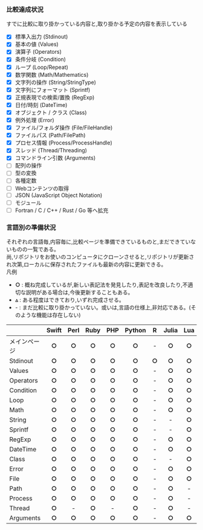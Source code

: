 ### 比較達成状況
すでに比較に取り掛かっている内容と,取り掛かる予定の内容を表示している  

- [x] 標準入出力 (Stdinout)
- [x] 基本の値 (Values)
- [x] 演算子 (Operators)
- [x] 条件分岐 (Condition)
- [x] ループ (Loop/Repeat)
- [x] 数学関数 (Math/Mathematics)
- [x] 文字列の操作 (String/StringType)
- [x] 文字列にフォーマット (Sprintf)
- [x] 正規表現での検索/置換 (RegExp)
- [x] 日付/時刻 (DateTime)
- [x] オブジェクト / クラス (Class)
- [x] 例外処理 (Error)
- [x] ファイル/フォルダ操作 (File/FileHandle)
- [x] ファイルパス (Path/FilePath)
- [x] プロセス情報 (Process/ProcessHandle)
- [x] スレッド (Thread/Threading)
- [x] コマンドライン引数 (Arguments)
- [ ] 配列の操作
- [ ] 型の変換
- [ ] 各種定数
- [ ] Webコンテンツの取得
- [ ] JSON (JavaScript Object Notation)
- [ ] モジュール
- [ ] Fortran / C / C++ / Rust / Go 等へ拡充

### 言語別の準備状況
それぞれの言語毎,内容毎に,比較ページを準備できているものと,まだできていないものの一覧である。  
尚,リポジトリをお使いのコンピュータにクローンさせると,リポジトリが更新され次第,ローカルに保存されたファイルも最新の内容に更新できる。  
凡例  
* **○** : 概ね完成しているが,新しい表記法を発見したり,表記を改良したり,不適切な説明がある場合は,今後更新することもある。
* **▵** : ある程度はできており,いずれ完成させる。
* \- : まだ比較に取り掛かっていない。或いは,言語の仕様上,非対応である。(そのような機能は存在しない)
  

|  | Swift | Perl | Ruby | PHP | Python | R | Julia | Lua | Bash | PowerShell | JavaScript | Java | Fortran | C | C++ | Go | Rust |
|:-|:-----:|:----:|:----:|:---:|:------:|:-:|:-----:|:---:|:----:|:----------:|:----------:|:----:|:-------:|:-:|:---:|:--:|:----:|
| メインページ | **○** | **○** | **○** | **○** | **○** | - | **○** | **○** | **○** | **○** | - | **○** | **○** | **○** | **○** | **○** | **○** |
| Stdinout | **○** | **○** | **○** | **○** | **○** | **○** | **○** | **○** | **○** | **○** | **○** | **○** | **○** | **○** | **○** | **○** | **○** |
| Values | **○** | **○** | **○** | **○** | **○** | - | **○** | **○** | **○** | **○** | **○** | **○** | **○** | **○** | **○** | **○** | **○** |
| Operators | **○** | **○** | **○** | **○** | **○** | - | **○** | **○** | **○** | **○** | **○** | **○** | **○** | **○** | **○** | **○** | **○** |
| Condition | **○** | **○** | **○** | **○** | **○** | - | **○** | **○** | **○** | **○** | **○** | **○** | **○** | **○** | **○** | **○** | **○** |
| Loop | **○** | **○** | **○** | **○** | **○** | - | **○** | **○** | **○** | **○** | **○** | **○** | **○** | **○** | **○** | **○** | **○** |
| Math | **○** | **○** | **○** | **○** | **○** | - | **○** | **○** | **○** | **○** | **○** | **○** | **○** | **○** | **○** | **○** | - |
| String | **○** | **○** | **○** | **○** | **○** | - | - | **○** | **○** | **○** | **○** | **○** | - | - | - | - | - |
| Sprintf | **○** | **○** | **○** | **○** | **○** | - | - | **○** | **○** | - | - | **○** | - | - | - | - | - |
| RegExp | **○** | **○** | **○** | **○** | **○** | - | **○** | **○** | **○** | **○** | **○** | **○** | - | **○** | **○** | - | **○** |
| DateTime | **○** | **○** | **○** | **○** | **○** | - | **○** | **○** | **○** | **○** | **○** | **○** | - | **○** | **○** | - | - |
| Class | **○** | **○** | **○** | **○** | **○** | - | - | **○** | - | **○** | **○** | **○** | **○** | - | **○** | - | - |
| Error | **○** | **○** | **○** | **○** | **○** | - | **○** | **○** | - | **○** | **○** | **○** | - | - | - | - | - |
| File | **○** | **○** | **○** | **○** | **○** | - | **○** | **○** | **○** | **○** | - | **○** | **▵** | **○** | - | - | - |
| Path | **○** | **○** | **○** | **○** | **○** | - | **○** | - | **○** | **○** | - | **○** | **▵** | **▵** | - | - | - |
| Process | **○** | **○** | **○** | **○** | **○** | - | **○** | - | **○** | **○** | - | **○** | - | - | - | - | - |
| Thread | **○** | - | **○** | - | **○** | - | **○** | - | - | **○** | - | **○** | - | - | - | - | - |
| Arguments | **○** | **○** | **○** | **○** | **○** | - | **○** | **○** | **○** | **○** | - | **○** | - | **○** | **○** | **○** | **○** |
